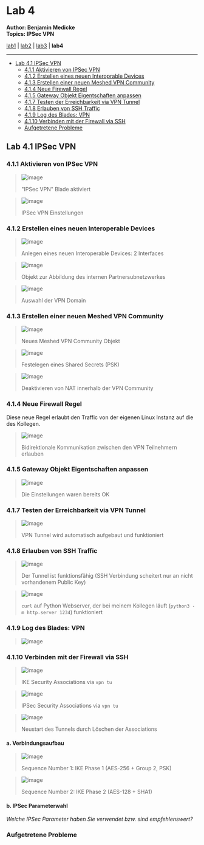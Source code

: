 # Lab 4

**Author: Benjamin Medicke**<br>
**Topics: IPSec VPN**

[lab1](lab1.md) | [lab2](lab2.md) | [lab3](lab3.md) | **lab4**

---

<!-- vim-markdown-toc GFM -->

* [Lab 4.1 IPSec VPN](#lab-41-ipsec-vpn)
  * [4.1.1 Aktivieren von IPSec VPN](#411-aktivieren-von-ipsec-vpn)
  * [4.1.2 Erstellen eines neuen Interoprable Devices](#412-erstellen-eines-neuen-interoprable-devices)
  * [4.1.3 Erstellen einer neuen Meshed VPN Community](#413-erstellen-einer-neuen-meshed-vpn-community)
  * [4.1.4 Neue Firewall Regel](#414-neue-firewall-regel)
  * [4.1.5 Gateway Objekt Eigentschaften anpassen](#415-gateway-objekt-eigentschaften-anpassen)
  * [4.1.7 Testen der Erreichbarkeit via VPN Tunnel](#417-testen-der-erreichbarkeit-via-vpn-tunnel)
  * [4.1.8 Erlauben von SSH Traffic](#418-erlauben-von-ssh-traffic)
  * [4.1.9 Log des Blades: VPN](#419-log-des-blades-vpn)
  * [4.1.10 Verbinden mit der Firewall via SSH](#4110-verbinden-mit-der-firewall-via-ssh)
  * [Aufgetretene Probleme](#aufgetretene-probleme)

<!-- vim-markdown-toc -->

## Lab 4.1 IPSec VPN

### 4.1.1 Aktivieren von IPSec VPN

> ![image](https://user-images.githubusercontent.com/173962/118393849-84ad2000-b641-11eb-80ec-2da58442c6ea.png)
>
> "IPSec VPN" Blade aktiviert

> ![image](https://user-images.githubusercontent.com/173962/118395165-25eba480-b649-11eb-8cba-9a4058a030ac.png)
>
> IPSec VPN Einstellungen

### 4.1.2 Erstellen eines neuen Interoperable Devices

> ![image](https://user-images.githubusercontent.com/173962/118395513-13726a80-b64b-11eb-8732-0ec9ff9e744a.png)
>
> Anlegen eines neuen Interoperable Devices: 2 Interfaces

> ![image](https://user-images.githubusercontent.com/173962/118395772-70baeb80-b64c-11eb-84be-835f1a38b72d.png)
>
> Objekt zur Abbildung des internen Partnersubnetzwerkes

> ![image](https://user-images.githubusercontent.com/173962/118395797-934d0480-b64c-11eb-9478-c29d98990271.png)
>
> Auswahl der VPN Domain

### 4.1.3 Erstellen einer neuen Meshed VPN Community

> ![image](https://user-images.githubusercontent.com/173962/118395850-df984480-b64c-11eb-87a0-5534185cf663.png)
>
> Neues Meshed VPN Community Objekt

> ![image](https://user-images.githubusercontent.com/173962/118395904-356cec80-b64d-11eb-9953-e115e2740070.png)
>
> Festelegen eines Shared Secrets (PSK)

> ![image](https://user-images.githubusercontent.com/173962/118395922-49b0e980-b64d-11eb-805a-b8d177ebdc44.png)
>
> Deaktivieren von NAT innerhalb der VPN Community

### 4.1.4 Neue Firewall Regel

Diese neue Regel erlaubt den Traffic von der eigenen Linux Instanz auf die des Kollegen.

> ![image](https://user-images.githubusercontent.com/173962/118396162-7a455300-b64e-11eb-8daa-3b2741fa328a.png)
>
> Bidirektionale Kommunikation zwischen den VPN Teilnehmern erlauben

### 4.1.5 Gateway Objekt Eigentschaften anpassen

> ![image](https://user-images.githubusercontent.com/173962/118396212-c2647580-b64e-11eb-8c19-6f4b18f7e735.png)
>
> Die Einstellungen waren bereits OK

### 4.1.7 Testen der Erreichbarkeit via VPN Tunnel

> ![image](https://user-images.githubusercontent.com/173962/118396309-356dec00-b64f-11eb-9035-7c6186eeff81.png)
>
> VPN Tunnel wird automatisch aufgebaut und funktioniert

### 4.1.8 Erlauben von SSH Traffic

> ![image](https://user-images.githubusercontent.com/173962/118396425-c80e8b00-b64f-11eb-8401-a182be5900b4.png)
>
> Der Tunnel ist funktionsfähig (SSH Verbindung scheitert nur an nicht vorhandenem Public Key)

> ![image](https://user-images.githubusercontent.com/173962/118396624-a3ff7980-b650-11eb-8e03-7855a6c3ff8a.png)
>
> `curl` auf Python Webserver, der bei meinem Kollegen läuft (`python3 -m http.server 1234`) funktioniert

### 4.1.9 Log des Blades: VPN

>![image](https://user-images.githubusercontent.com/173962/118396912-f725fc00-b651-11eb-8785-510ca482fb42.png)
>
>

### 4.1.10 Verbinden mit der Firewall via SSH

<!-- Suchen Sie sich aus dem Log die Einträge für den Verbindungsaufbau (IPSec Phase 1 und Phase 2) heraus und legen Sie diese der Dokumentation bei. -->

> ![image](https://user-images.githubusercontent.com/173962/118397115-c5f9fb80-b652-11eb-9185-20c0950da7ba.png)
>
> IKE Security Associations via `vpn tu`

> ![image](https://user-images.githubusercontent.com/173962/118397154-ee81f580-b652-11eb-99dc-0bdc1091bceb.png)
>
> IPSec Security Associations via `vpn tu`


> ![image](https://user-images.githubusercontent.com/173962/118397367-db235a00-b653-11eb-88af-e2657af6bc31.png)
>
> Neustart des Tunnels durch Löschen der Associations

#### a. Verbindungsaufbau

> ![image](https://user-images.githubusercontent.com/173962/118398370-89c99980-b658-11eb-8312-3448a232170f.png)
>
> Sequence Number 1: IKE Phase 1 (AES-256 + Group 2, PSK)

> ![image](https://user-images.githubusercontent.com/173962/118398287-348d8800-b658-11eb-9e3a-eb75372dbc6a.png)
>
> Sequence Number 2: IKE Phase 2 (AES-128 + SHA1)

#### b. IPSec Parameterwahl

*Welche IPSec Parameter haben Sie verwendet bzw. sind empfehlenswert?*



### Aufgetretene Probleme
